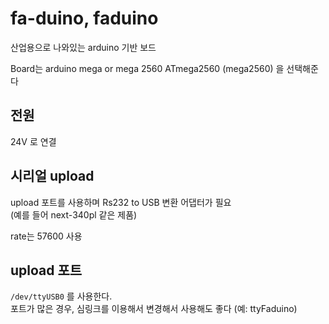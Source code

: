 # fa-duino, faduino
산업용으로 나와있는 arduino 기반 보드  

Board는 arduino mega or mega 2560 ATmega2560 (mega2560) 을 선택해준다

## 전원
24V 로 연결

## 시리얼 upload
upload 포트를 사용하며 Rs232 to USB 변환 어댑터가 필요   
(예를 들어 next-340pl 같은 제품)

rate는 57600 사용


## upload 포트
`/dev/ttyUSB0` 를 사용한다.  
포트가 많은 경우, 심링크를 이용해서 변경해서 사용해도 좋다 (예: ttyFaduino)

